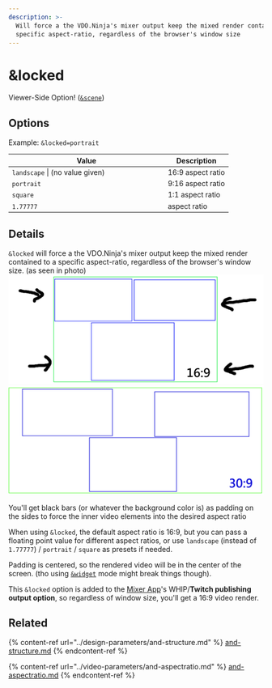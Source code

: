 ```yaml
---
description: >-
  Will force a the VDO.Ninja's mixer output keep the mixed render contained to a
  specific aspect-ratio, regardless of the browser's window size
---
```


# \&locked

Viewer-Side Option! ([`&scene`](../view-parameters/scene.md))

## Options

Example: `&locked=portrait`

<table><thead><tr><th width="294">Value</th><th>Description</th></tr></thead><tbody><tr><td><code>landscape</code> | (no value given)</td><td>16:9 aspect ratio</td></tr><tr><td><code>portrait</code></td><td>9:16 aspect ratio</td></tr><tr><td><code>square</code></td><td>1:1 aspect ratio</td></tr><tr><td><code>1.77777</code></td><td>aspect ratio</td></tr></tbody></table>

## Details

`&locked` will force a the VDO.Ninja's mixer output keep the mixed render contained to a specific aspect-ratio, regardless of the browser's window size. (as seen in photo)\
![](<../../.gitbook/assets/image (189).png>)![](<../../.gitbook/assets/image (190).png>)

You'll get black bars (or whatever the background color is) as padding on the sides to force the inner video elements into the desired aspect ratio

When using `&locked`, the default aspect ratio is 16:9, but you can pass a floating point value for different aspect ratios, or use `landscape` (instead of `1.77777`) / `portrait` / `square` as presets if needed.

Padding is centered, so the rendered video will be in the center of the screen. (tho using [`&widget`](../settings-parameters/and-widget.md) mode might break things though).

This `&locked` option is added to the [Mixer App](../../steves-helper-apps/mixer-app.md)'s WHIP/**Twitch publishing output option**, so regardless of window size, you'll get a 16:9 video render.

## Related

{% content-ref url="../design-parameters/and-structure.md" %}
[and-structure.md](../design-parameters/and-structure.md)
{% endcontent-ref %}

{% content-ref url="../video-parameters/and-aspectratio.md" %}
[and-aspectratio.md](../video-parameters/and-aspectratio.md)
{% endcontent-ref %}
